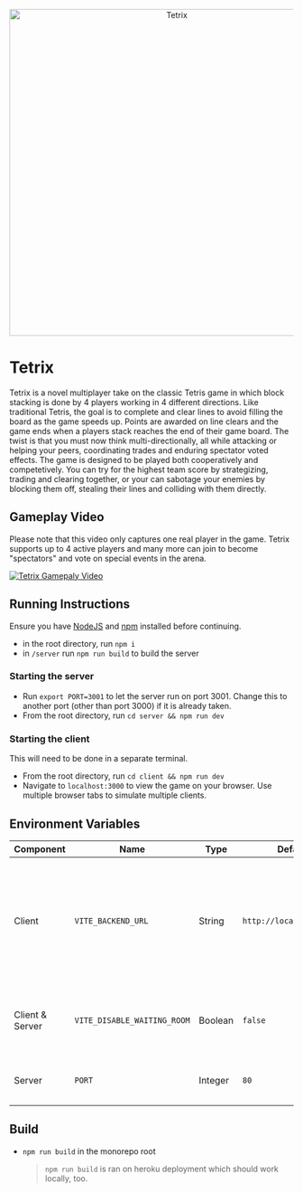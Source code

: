 <p align="center">
    <img width="578" alt="Tetrix" src="https://github.com/user-attachments/assets/3a9796e3-f823-4c4a-b294-1d60fcc8ef2b">
</p>

# Tetrix
Tetrix is a novel multiplayer take on the classic Tetris game in which block stacking is done by 4 players working in 4 different directions.
Like traditional Tetris, the goal is to complete and clear lines to avoid filling the board as the game speeds up.
Points are awarded on line clears and the game ends when a players stack reaches the end of their game board.
The twist is that you must now think multi-directionally, all while attacking or helping your peers, coordinating trades and enduring spectator voted effects.
The game is designed to be played both cooperatively and competetively. You can try for the highest team score by strategizing, trading and clearing together, or your can sabotage your enemies by blocking them off, stealing their lines and colliding with them directly.

## Gameplay Video
Please note that this video only captures one real player in the game. Tetrix supports up to 4 active players and many more can join to become "spectators" and vote on special events in the arena.

[![Tetrix Gamepaly Video](https://img.youtube.com/vi/zcKcfV9rwMs/0.jpg)](https://www.youtube.com/watch?v=zcKcfV9rwMs)

## Running Instructions
Ensure you have [NodeJS](https://nodejs.org/en/download/) and [npm](https://docs.npmjs.com/cli/v7/configuring-npm/install) installed before continuing.
- in the root directory, run `npm i`
- in `/server` run `npm run build` to build the server

### Starting the server
- Run `export PORT=3001` to let the server run on port 3001. Change this to another port (other than port 3000) if it is already taken.
- From the root directory, run `cd server && npm run dev`

### Starting the client
This will need to be done in a separate terminal.
- From the root directory, run `cd client && npm run dev`
- Navigate to `localhost:3000` to view the game on your browser. Use multiple browser tabs to simulate multiple clients.


## Environment Variables
| Component | Name | Type | Default | Function |
| --------- | ---- | ---- | ------- | -------- |
| Client | `VITE_BACKEND_URL` | String | `http://localhost:3001/` | URL of the Tetrix backend server (not to be confused with the client Vite server) |
| Client & Server | `VITE_DISABLE_WAITING_ROOM` | Boolean | `false` | Skips the game's initial player waiting room |
| Server | `PORT` | Integer | `80` | The port used by the server |


## Build
- `npm run build` in the monorepo root
    > `npm run build` is ran on heroku deployment which should work locally, too.

